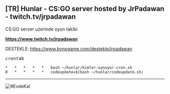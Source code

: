 ## [TR] Hunlar - CS:GO server hosted by JrPadawan - twitch.tv/jrpadawan

CS:GO server uzerinde oyun takibi

**https://www.twitch.tv/jrpadawan**

DESTEKLE: https://www.bynogame.com/destekle/jrpadawan 

<kbd>crontab</kbd>
```
*   *   *   *   *   bash ~/hunlar/kimler-oynuyor-cron.sh
0   *   *   *   *   codeupdate=$(bash ~/hunlar/codeupdate.sh)
```

---
![#EvdeKal](https://cdn.bynogame.com/site-images/images/yayin/evde_kal_yayin.jpg)

